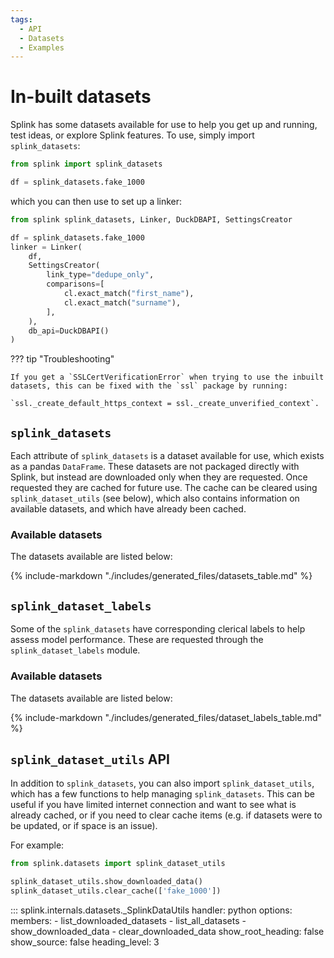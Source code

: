 ```yaml
---
tags:
  - API
  - Datasets
  - Examples
---
```


# In-built datasets

Splink has some datasets available for use to help you get up and running, test ideas, or explore Splink features.
To use, simply import `splink_datasets`:
```py
from splink import splink_datasets

df = splink_datasets.fake_1000
```
which you can then use to set up a linker:
```py
from splink splink_datasets, Linker, DuckDBAPI, SettingsCreator

df = splink_datasets.fake_1000
linker = Linker(
    df,
    SettingsCreator(
        link_type="dedupe_only",
        comparisons=[
            cl.exact_match("first_name"),
            cl.exact_match("surname"),
        ],
    ),
    db_api=DuckDBAPI()
)
```

??? tip "Troubleshooting"

    If you get a `SSLCertVerificationError` when trying to use the inbuilt datasets, this can be fixed with the `ssl` package by running:

    `ssl._create_default_https_context = ssl._create_unverified_context`.

## `splink_datasets`

Each attribute of `splink_datasets` is a dataset available for use, which exists as a pandas `DataFrame`.
These datasets are not packaged directly with Splink, but instead are downloaded only when they are requested.
Once requested they are cached for future use.
The cache can be cleared using `splink_dataset_utils` (see below),
which also contains information on available datasets, and which have already been cached.

### Available datasets

The datasets available are listed below:

{% include-markdown "./includes/generated_files/datasets_table.md" %}


## `splink_dataset_labels`

Some of the `splink_datasets` have corresponding clerical labels to help assess model performance. These are requested through the `splink_dataset_labels` module.

### Available datasets

The datasets available are listed below:

{% include-markdown "./includes/generated_files/dataset_labels_table.md" %}


## `splink_dataset_utils` API

In addition to `splink_datasets`, you can also import `splink_dataset_utils`,
which has a few functions to help managing `splink_datasets`.
This can be useful if you have limited internet connection and want to see what is already cached,
or if you need to clear cache items (e.g. if datasets were to be updated, or if space is an issue).

For example:
```py
from splink.datasets import splink_dataset_utils

splink_dataset_utils.show_downloaded_data()
splink_dataset_utils.clear_cache(['fake_1000'])
```

::: splink.internals.datasets._SplinkDataUtils
    handler: python
    options:
      members:
        - list_downloaded_datasets
        - list_all_datasets
        - show_downloaded_data
        - clear_downloaded_data
      show_root_heading: false
      show_source: false
      heading_level: 3
